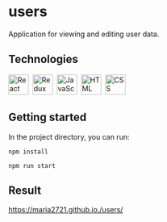 # users

<p>Application for viewing and editing user data.</p>

## Technologies

<div>
<img src="https://cdn.jsdelivr.net/gh/devicons/devicon@latest/icons/react/react-original-wordmark.svg" title="React" alt="React" width="40" height="40"/>&nbsp;
<img src="https://cdn.jsdelivr.net/gh/devicons/devicon@latest/icons/redux/redux-original.svg" title="Redux" alt="Redux " width="40" height="40"/>&nbsp;
<img src="https://cdn.jsdelivr.net/gh/devicons/devicon@latest/icons/javascript/javascript-original.svg" title="JavaScript" alt="JavaScript" width="40" height="40"/>&nbsp;
<img src="https://cdn.jsdelivr.net/gh/devicons/devicon@latest/icons/html5/html5-plain-wordmark.svg" title="HTML5" alt="HTML" width="40" height="40"/>&nbsp;
<img src="https://cdn.jsdelivr.net/gh/devicons/devicon@latest/icons/css3/css3-plain-wordmark.svg" title="CSS3" alt="CSS" width="40" height="40"/>
</div>

## Getting started

<p>In the project directory, you can run:

`npm install`

`npm run start`

</p>

## Result

https://maria2721.github.io./users/
